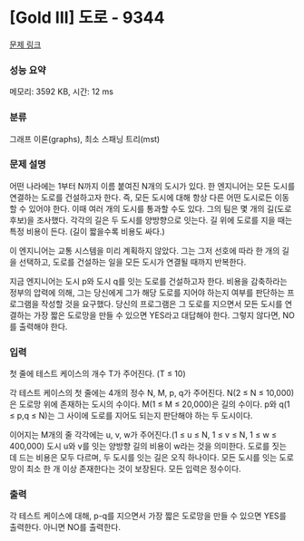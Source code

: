 # [Gold III] 도로 - 9344 

[문제 링크](https://www.acmicpc.net/problem/9344) 

### 성능 요약

메모리: 3592 KB, 시간: 12 ms

### 분류

그래프 이론(graphs), 최소 스패닝 트리(mst)

### 문제 설명

<p>어떤 나라에는 1부터 N까지 이름 붙여진 N개의 도시가 있다. 한 엔지니어는 모든 도시를 연결하는 도로를 건설하고자 한다. 즉, 모든 도시에 대해 항상 다른 어떤 도시로든 이동할 수 있어야 한다. 이때 여러 개의 도시를 통과할 수도 있다. 그의 팀은 몇 개의 길(도로 후보)을 조사했다. 각각의 길은 두 도시를 양방향으로 잇는다. 길 위에 도로를 지을 때는 특정 비용이 든다. (길이 짧을수록 비용도 싸다.)</p>

<p>이 엔지니어는 교통 시스템을 미리 계획하지 않았다. 그는 그저 선호에 따라 한 개의 길을 선택하고, 도로를 건설하는 일을 모든 도시가 연결될 때까지 반복한다.</p>

<p>지금 엔지니어는 도시 p와 도시 q를 잇는 도로를 건설하고자 한다. 비용을 감축하라는 정부의 압력에 의해, 그는 당신에게 그가 해당 도로를 지어야 하는지 여부를 판단하는 프로그램을 작성할 것을 요구했다. 당신의 프로그램은 그 도로를 지으면서 모든 도시를 연결하는 가장 짧은 도로망을 만들 수 있으면 YES라고 대답해야 한다. 그렇지 않다면, NO를 출력해야 한다.</p>

### 입력 

 <p>첫 줄에 테스트 케이스의 개수 T가 주어진다. (T ≤ 10) </p>

<p>각 테스트 케이스의 첫 줄에는 4개의 정수 N, M, p, q가 주어진다. N(2 ≤ N ≤ 10,000)은 도로망 위에 존재하는 도시의 수이다. M(1 ≤ M ≤ 20,000)은 길의 수이다. p와 q(1 ≤ p,q ≤ N)는 그 사이에 도로를 지어도 되는지 판단해야 하는 두 도시이다.</p>

<p>이어지는 M개의 줄 각각에는 u, v, w가 주어진다.(1 ≤ u ≤ N, 1 ≤ v ≤ N, 1 ≤ w ≤ 400,000) 도시 u와 v를 잇는 양방향 길의 비용이 w라는 것을 의미한다. 도로를 짓는 데 드는 비용은 모두 다르며, 두 도시를 잇는 길은 오직 하나이다. 모든 도시를 잇는 도로망이 최소 한 개 이상 존재한다는 것이 보장된다. 모든 입력은 정수이다.</p>

### 출력 

 <p>각 테스트 케이스에 대해, p-q를 지으면서 가장 짧은 도로망을 만들 수 있으면 YES를 출력한다. 아니면 NO를 출력한다.</p>

